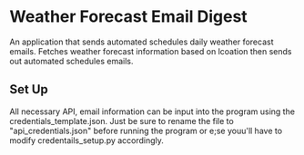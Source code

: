 # Weather Forecast Email Digest
An application that sends automated schedules daily weather forecast emails. Fetches weather forecast information based on lcoation then sends out automated schedules emails.

## Set Up
All necessary API, email information can be input into the program using the credentials_template.json. Just be sure to rename the file to "api_credentials.json" before running the program or e;se youu'll have to modify credentails_setup.py accordingly.


